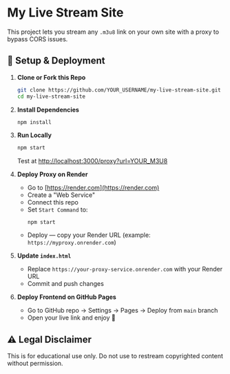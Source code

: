 # My Live Stream Site

This project lets you stream any `.m3u8` link on your own site with a proxy to bypass CORS issues.

## 🚀 Setup & Deployment

1. **Clone or Fork this Repo**
   ```bash
   git clone https://github.com/YOUR_USERNAME/my-live-stream-site.git
   cd my-live-stream-site
   ```

2. **Install Dependencies**
   ```bash
   npm install
   ```

3. **Run Locally**
   ```bash
   npm start
   ```
   Test at [http://localhost:3000/proxy?url=YOUR_M3U8](http://localhost:3000/proxy?url=YOUR_M3U8)

4. **Deploy Proxy on Render**
   - Go to [https://render.com](https://render.com)
   - Create a "Web Service"
   - Connect this repo
   - Set `Start Command` to:
     ```
     npm start
     ```
   - Deploy — copy your Render URL (example: `https://myproxy.onrender.com`)

5. **Update `index.html`**
   - Replace `https://your-proxy-service.onrender.com` with your Render URL
   - Commit and push changes

6. **Deploy Frontend on GitHub Pages**
   - Go to GitHub repo → Settings → Pages → Deploy from `main` branch
   - Open your live link and enjoy 🚀

## ⚠️ Legal Disclaimer
This is for educational use only. Do not use to restream copyrighted content without permission.
